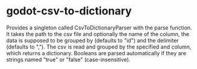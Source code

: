 # godot-csv-to-dictionary
 
Provides a singleton called CsvToDictionaryParser with the parse function. It takes the path to the csv file and optionally the name of the column, the data is supposed to be grouped by (defaults to "id") and the delimiter (defaults to ","). The csv is read and grouped by the specified and column, which returns a dictionary. Booleans are parsed automatically if they are strings named "true" or "false" (case-insensitive).
